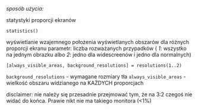 *sposób użycia:*

statystyki proporcji ekranów

`statistics()`

wyświetlanie wzajemnego położenia wyświetlanych obszarów dla różnych proporcji ekranu
parametr: liczba rozważanych przypadków ( *1*: wszystko na jednym obrazku albo *2*: jedno dla 
widescreenów i jedno dla normalnych)

`[always_visible_areas, background_resolutions] = resolutions(1..2)`

`background_resolutions` - wymagane rozmiary tła
`always_visible_areas` - wielkość obszaru widzianego na KAŻDYCH proporcjach

disclaimer: nie należy się przesadnie przejmować tym, że na 3:2 czegoś nie widać do końca. 
Prawie nikt nie ma takiego monitora (<1%)
